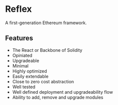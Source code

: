 # Reflex

A first-generation Ethereum framework.

## Features

- The React or Backbone of Solidity
- Opiniated
- Upgradeable
- Minimal
- Highly optimized
- Easily extendable
- Close to zero cost abstraction
- Well tested
- Well defined deployment and upgradeability flow
- Ability to add, remove and upgrade modules
